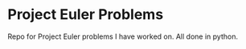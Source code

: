 Project Euler Problems
======================

Repo for Project Euler problems I have worked on. All done in python.
